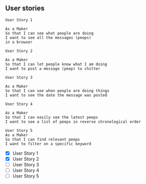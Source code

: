 ## User stories

```
User Story 1

As a Maker
So that I can see what people are doing
I want to see all the messages (peeps)
in a browser
```

```
User Story 2

As a Maker
So that I can let people know what I am doing  
I want to post a message (peep) to chitter
```

```
User Story 3

As a Maker
So that I can see when people are doing things
I want to see the date the message was posted
```

```
User Story 4

As a Maker
So that I can easily see the latest peeps
I want to see a list of peeps in reverse chronological order
```

```
User Story 5
As a Maker
So that I can find relevant peeps
I want to filter on a specific keyword
```
- [x] User Story 1
- [x] User Story 2
- [ ] User Story 3
- [ ] User Story 4
- [ ] User Story 5 
